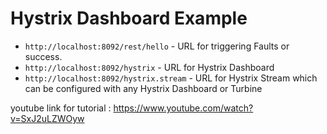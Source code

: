 # Hystrix Dashboard Example

- `http://localhost:8092/rest/hello` - URL for triggering Faults or success.
- `http://localhost:8092/hystrix` - URL for Hystrix Dashboard
- `http://localhost:8092/hystrix.stream` - URL for Hystrix Stream which can be configured with any Hystrix Dashboard or Turbine


youtube link for tutorial : https://www.youtube.com/watch?v=SxJ2uLZWOyw

